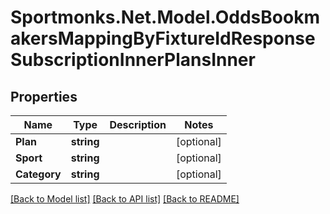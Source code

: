 # Sportmonks.Net.Model.OddsBookmakersMappingByFixtureIdResponseSubscriptionInnerPlansInner

## Properties

Name | Type | Description | Notes
------------ | ------------- | ------------- | -------------
**Plan** | **string** |  | [optional] 
**Sport** | **string** |  | [optional] 
**Category** | **string** |  | [optional] 

[[Back to Model list]](../README.md#documentation-for-models) [[Back to API list]](../README.md#documentation-for-api-endpoints) [[Back to README]](../README.md)

